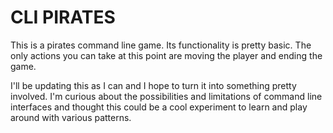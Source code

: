 # CLI PIRATES

This is a pirates command line game. Its functionality is pretty basic. The only actions you can take at this point are moving the player and ending the game.

I'll be updating this as I can and I hope to turn it into something pretty involved. I'm curious about the possibilities and limitations of command line interfaces and thought this could be a cool experiment to learn and play around with various patterns. 